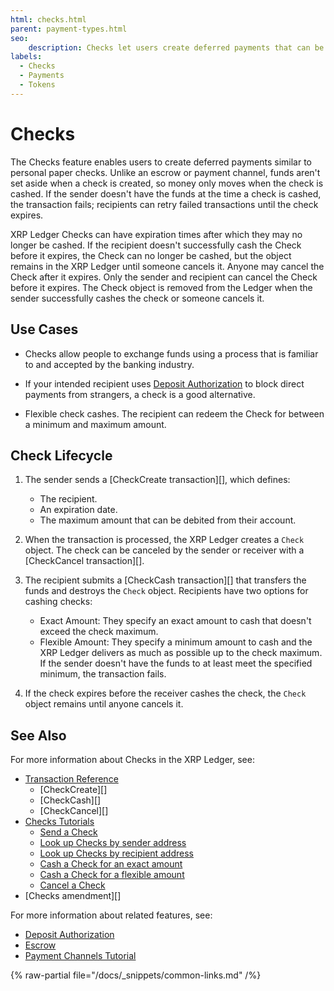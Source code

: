 ```yaml
---
html: checks.html
parent: payment-types.html
seo:
    description: Checks let users create deferred payments that can be canceled or cashed by the intended recipients.
labels:
  - Checks
  - Payments
  - Tokens
---
```

# Checks

The Checks feature enables users to create deferred payments similar to personal paper checks. Unlike an escrow or payment channel, funds aren't set aside when a check is created, so money only moves when the check is cashed. If the sender doesn't have the funds at the time a check is cashed, the transaction fails; recipients can retry failed transactions until the check expires.

XRP Ledger Checks can have expiration times after which they may no longer be cashed. If the recipient doesn't successfully cash the Check before it expires, the Check can no longer be cashed, but the object remains in the XRP Ledger until someone cancels it. Anyone may cancel the Check after it expires. Only the sender and recipient can cancel the Check before it expires. The Check object is removed from the Ledger when the sender successfully cashes the check or someone cancels it.

## Use Cases

- Checks allow people to exchange funds using a process that is familiar to and accepted by the banking industry.

- If your intended recipient uses [Deposit Authorization](../accounts/depositauth.md) to block direct payments from strangers, a check is a good alternative.

- Flexible check cashes. The recipient can redeem the Check for between a minimum and maximum amount.


## Check Lifecycle

1. The sender sends a [CheckCreate transaction][], which defines:
    - The recipient.
    - An expiration date.
    - The maximum amount that can be debited from their account.

2. When the transaction is processed, the XRP Ledger creates a `Check` object. The check can be canceled by the sender or receiver with a [CheckCancel transaction][].

3. The recipient submits a [CheckCash transaction][] that transfers the funds and destroys the `Check` object. Recipients have two options for cashing checks:
    - Exact Amount: They specify an exact amount to cash that doesn't exceed the check maximum.
    - Flexible Amount: They specify a minimum amount to cash and the XRP Ledger delivers as much as possible up to the check maximum. If the sender doesn't have the funds to at least meet the specified minimum, the transaction fails.

4. If the check expires before the receiver cashes the check, the `Check` object remains until anyone cancels it.



## See Also

For more information about Checks in the XRP Ledger, see:

- [Transaction Reference](../../references/protocol/transactions/types/index.md)
    - [CheckCreate][]
    - [CheckCash][]
    - [CheckCancel][]
- [Checks Tutorials](../../tutorials/tasks/use-specialized-payment-types/use-checks/use-checks.md)
    - [Send a Check](../../tutorials/tasks/use-specialized-payment-types/use-checks/send-a-check.md)
    - [Look up Checks by sender address](../../tutorials/tasks/use-specialized-payment-types/use-checks/look-up-checks-by-sender.md)
    - [Look up Checks by recipient address](../../tutorials/tasks/use-specialized-payment-types/use-checks/look-up-checks-by-recipient.md)
    - [Cash a Check for an exact amount](../../tutorials/tasks/use-specialized-payment-types/use-checks/cash-a-check-for-an-exact-amount.md)
    - [Cash a Check for a flexible amount](../../tutorials/tasks/use-specialized-payment-types/use-checks/cash-a-check-for-a-flexible-amount.md)
    - [Cancel a Check](../../tutorials/tasks/use-specialized-payment-types/use-checks/cancel-a-check.md)
- [Checks amendment][]

For more information about related features, see:

* [Deposit Authorization](../accounts/depositauth.md)
* [Escrow](escrow.md)
* [Payment Channels Tutorial](../../tutorials/tasks/use-specialized-payment-types/use-payment-channels/index.md)

{% raw-partial file="/docs/_snippets/common-links.md" /%}
